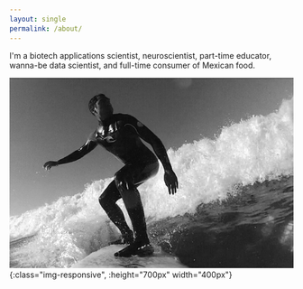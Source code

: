 ```yaml
---
layout: single
permalink: /about/
---
```


I'm a biotech applications scientist, neuroscientist, part-time educator, wanna-be data scientist, and full-time consumer of Mexican food.

![surfing-b&w](/assets/surfingBW.png){:class="img-responsive", :height="700px" width="400px"}
